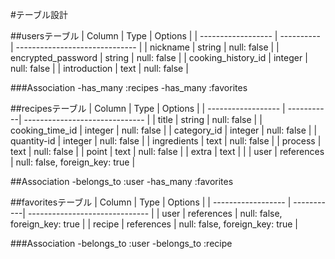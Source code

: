 #テーブル設計

##usersテーブル
| Column             | Type       | Options                        |
| ------------------ | ---------- | ------------------------------ |
| nickname           | string     | null: false                    |
| encrypted_password | string     | null: false                    |
| cooking_history_id | integer    | null: false                    |
| introduction       | text       | null: false                    |

###Association
-has_many :recipes
-has_many :favorites

##recipesテーブル
| Column             | Type       | Options                        |
| ------------------ | -----------| ------------------------------ |
| title              | string     | null: false                    |
| cooking_time_id    | integer    | null: false                    |
| category_id        | integer    | null: false                    |
| quantity-id        | integer    | null: false                    |
| ingredients        | text       | null: false                    |
| process            | text       | null: false                    |
| point              | text       | null: false                    |
| extra              | text       |                                |
| user               | references | null: false, foreign_key: true |

##Association
-belongs_to :user
-has_many :favorites

##favoritesテーブル
| Column             | Type       | Options                        |
| ------------------ | -----------| ------------------------------ |
| user               | references | null: false, foreign_key: true |
| recipe             | references | null: false, foreign_key: true |

###Association
-belongs_to :user
-belongs_to :recipe



